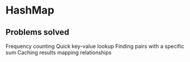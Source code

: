 # HashMap

## Problems solved

Frequency counting
Quick key-value lookup
Finding pairs with a specific sum
Caching results
mapping relationships
